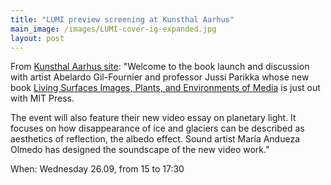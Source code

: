 ```yaml
---
title: "LUMI preview screening at Kunsthal Aarhus"
main_image: /images/LUMI-cover-ig-expanded.jpg
layout: post
---
```


From <a href="https://www.kunsthalaarhus.dk/en/Events/2024-Living-Surfaces-Book-Launch-And-Discussion-On-Environmental-Humanities-Media-And-Art">Kunsthal Aarhus site</a>: "Welcome to the book launch and discussion with artist Abelardo Gil-Fournier and professor Jussi Parikka whose new book <a href="https://direct.mit.edu/books/oa-monograph/5799/Living-SurfacesImages-Plants-and-Environments-of">Living Surfaces Images, Plants, and Environments of Media</a> is just out with MIT Press.

The event will also feature their new video essay on planetary light. It focuses on how disappearance of ice and glaciers can be described as aesthetics of reflection, the albedo effect. Sound artist María Andueza Olmedo has designed the soundscape of the new video work."

When: Wednesday 26.09, from 15 to 17:30



